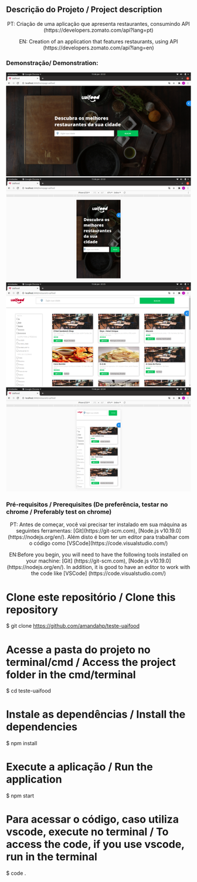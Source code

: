 ## Descrição do Projeto / Project description
<p align="center"> PT: Criação de uma aplicação que apresenta restaurantes, consumindo API (https://developers.zomato.com/api?lang=pt) </p>
<p align="center"> EN: Creation of an application that features restaurants, using API (https://developers.zomato.com/api?lang=en) </p>

### Demonstração/ Demonstration: 
<img src="src/utils/img/demonstration/searchcitydesktop.png" alt="responsive design"></img>
<img src="src/utils/img/demonstration/searchcitycellphone.png" alt="responsive design"></img>
<img src="src/utils/img/demonstration/listrestaurantdesktop.png" alt="responsive design"></img>
<img src="src/utils/img/demonstration/listrestaurantcellphone.png" alt="responsive design"></img>

### Pré-requisitos / Prerequisites (De preferência, testar no chrome / Preferably test on chrome)
<p align="center"> PT: Antes de começar, você vai precisar ter instalado em sua máquina as seguintes ferramentas:
[Git](https://git-scm.com), [Node.js v10.19.0](https://nodejs.org/en/). 
Além disto é bom ter um editor para trabalhar com o código como [VSCode](https://code.visualstudio.com/)  </p>
<p align="center"> EN:Before you begin, you will need to have the following tools installed on your machine:
[Git] (https://git-scm.com), [Node.js v10.19.0] (https://nodejs.org/en/).
In addition, it is good to have an editor to work with the code like [VSCode] (https://code.visualstudio.com/)
</p>

# Clone este repositório / Clone this repository
$ git clone <https://github.com/amandahp/teste-uaifood>

# Acesse a pasta do projeto no terminal/cmd / Access the project folder in the  cmd/terminal
$ cd teste-uaifood

# Instale as dependências / Install the dependencies
$ npm install

# Execute a aplicação / Run the application
$ npm start

# Para acessar o código, caso utiliza vscode, execute no terminal / To access the code, if you use vscode, run in the terminal
$ code .